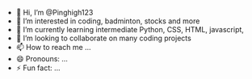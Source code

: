 - 👋 Hi, I’m @Pinghigh123
- 👀 I’m interested in coding, badminton, stocks and more
- 🌱 I’m currently learning intermediate Python, CSS, HTML, javascript, 
- 💞️ I’m looking to collaborate on many coding projects
- 📫 How to reach me ...
- 😄 Pronouns: ...
- ⚡ Fun fact: ...

<!---
Pinghigh123/Pinghigh123 is a ✨ special ✨ repository because its `README.md` (this file) appears on your GitHub profile.
You can click the Preview link to take a look at your changes.
--->
